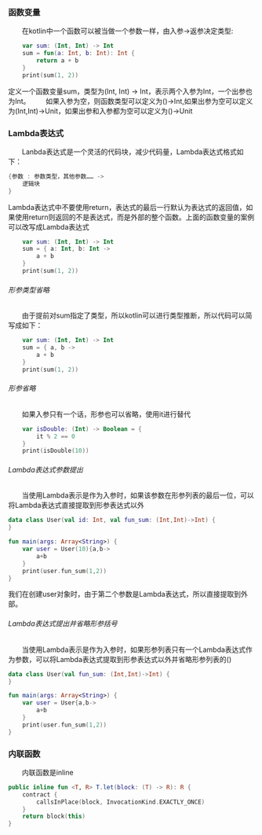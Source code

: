 ### 函数变量
&ensp;&ensp;&ensp;&ensp;在kotlin中一个函数可以被当做一个参数一样，由入参->返参决定类型:
```kotlin
    var sum: (Int, Int) -> Int
    sum = fun(a: Int, b: Int): Int {
        return a + b
    }
    print(sum(1, 2))
```
定义一个函数变量sum，类型为(Int, Int) -> Int，表示两个入参为Int，一个出参也为Int。
&ensp;&ensp;&ensp;&ensp;如果入参为空，则函数类型可以定义为()->Int,如果出参为空可以定义为(Int,Int)->Unit，如果出参和入参都为空可以定义为()->Unit


### Lambda表达式
&ensp;&ensp;&ensp;&ensp;Lanbda表达式是一个灵活的代码块，减少代码量，Lambda表达式格式如下：
```kotlin
{参数 : 参数类型，其他参数…… ->
    逻辑块
}
```
Lambda表达式中不要使用return，表达式的最后一行默认为表达式的返回值，如果使用return则返回的不是表达式，而是外部的整个函数。上面的函数变量的案例可以改写成Lambda表达式
```kotlin
    var sum: (Int, Int) -> Int
    sum = { a: Int, b: Int ->
        a + b
    }
    print(sum(1, 2))
```

###### 形参类型省略
&ensp;&ensp;&ensp;&ensp;由于提前对sum指定了类型，所以kotlin可以进行类型推断，所以代码可以简写成如下：
```kotlin
    var sum: (Int, Int) -> Int
    sum = { a, b ->
        a + b
    }
    print(sum(1, 2))
```

###### 形参省略
&ensp;&ensp;&ensp;&ensp;如果入参只有一个话，形参也可以省略，使用it进行替代
```kotlin
    var isDouble: (Int) -> Boolean = {
        it % 2 == 0
    }
    print(isDouble(10))
```


###### Lambda表达式参数提出
&ensp;&ensp;&ensp;&ensp;当使用Lambda表示是作为入参时，如果该参数在形参列表的最后一位，可以将Lambda表达式直接提取到形参表达式以外
```kotlin
data class User(val id: Int, val fun_sum: (Int,Int)->Int) {
}

fun main(args: Array<String>) {
    var user = User(10){a,b->
        a+b
    }
    print(user.fun_sum(1,2))
}
```
我们在创建user对象时，由于第二个参数是Lambda表达式，所以直接提取到外部。

###### Lambda表达式提出并省略形参括号
&ensp;&ensp;&ensp;&ensp;当使用Lambda表示是作为入参时，如果形参列表只有一个Lambda表达式作为参数，可以将Lambda表达式提取到形参表达式以外并省略形参列表的()
```kotlin
data class User(val fun_sum: (Int,Int)->Int) {
}

fun main(args: Array<String>) {
    var user = User{a,b->
        a+b
    }
    print(user.fun_sum(1,2))
}
```

### 内联函数
&ensp;&ensp;&ensp;&ensp;内联函数是inline
```kotlin
public inline fun <T, R> T.let(block: (T) -> R): R {
    contract {
        callsInPlace(block, InvocationKind.EXACTLY_ONCE)
    }
    return block(this)
}
```